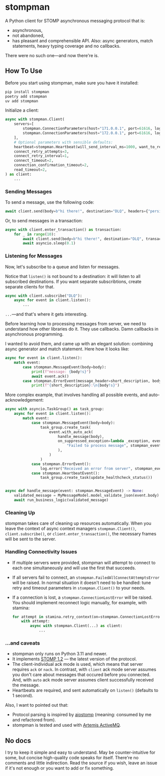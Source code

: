 # stompman

A Python client for STOMP asynchronous messaging protocol that is:

- asynchronous,
- not abandoned,
- has pleasant and comprehensible API. Also: async generators, match statements, heavy typing coverage and no callbacks.

There were no such one—and now there're is.

## How To Use

Before you start using stompman, make sure you have it installed:

```sh
pip install stompman
poetry add stompman
uv add stompman
```

Initialize a client:

```python
async with stompman.Client(
    servers=[
        stompman.ConnectionParameters(host="171.0.0.1", port=61616, login="user1", passcode="passcode1"),
        stompman.ConnectionParameters(host="172.0.0.1", port=61616, login="user2", passcode="passcode2"),
    ],
    # Optional parameters with sensible defaults:
    heartbeat=stompman.Heartbeat(will_send_interval_ms=1000, want_to_receive_interval_ms=1000),
    connect_retry_attempts=3,
    connect_retry_interval=1,
    connect_timeout=2,
    connection_confirmation_timeout=2,
    read_timeout=2,
) as client:
    ...
```

### Sending Messages

To send a message, use the following code:

```python
await client.send(body=b"hi there!", destination="DLQ", headers={"persistent": "true"})
```

Or, to send messages in a transaction:

```python
async with client.enter_transaction() as transaction:
    for _ in range(10):
        await client.send(body=b"hi there!", destination="DLQ", transaction=transaction)
        await asyncio.sleep(0.1)
```

### Listening for Messages

Now, let's subscribe to a queue and listen for messages.

Notice that `listen()` is not bound to a destination: it will listen to all subscribed destinations. If you want separate subscribtions, create separate clients for that.

```python
async with client.subscribe("DLQ"):
    async for event in client.listen():
        ...
```

`...`—and that's where it gets interesting.

Before learning how to processing messages from server, we need to understand how other libraries do it. They use callbacks. Damn callbacks in asynchronous programming.

I wanted to avoid them, and came up with an elegant solution: combining async generator and match statement. Here how it looks like:

```python
async for event in client.listen():
    match event:
        case stompman.MessageEvent(body=body):
            print(f"message: {body!s}")
            await event.ack()
        case stompman.ErrorEvent(message_header=short_description, body=body):
            print(f"{short_description}:\n{body!s}")
```

More complex example, that involves handling all possible events, and auto-acknowledgement:

```python
async with asyncio.TaskGroup() as task_group:
    async for event in client.listen():
        match event:
            case stompman.MessageEvent(body=body):
                task_group.create_task(
                    event.with_auto_ack(
                        handle_message(body),
                        on_suppressed_exception=lambda _exception, event: log.exception(
                            "Failed to process message", stompman_event=event
                        ),
                    )
                )
            case stompman.ErrorEvent():
                log.error("Received an error from server", stompman_event=event)
            case stompman.HeartbeatEvent():
                task_group.create_task(update_healthcheck_status())


async def handle_message(event: stompman.MessageEvent) -> None:
    validated_message = MyMessageModel.model_validate_json(event.body)
    await run_business_logic(validated_message)
```

### Cleaning Up

stompman takes care of cleaning up resources automatically. When you leave the context of async context managers `stompman.Client()`, `client.subscribe()`, or `client.enter_transaction()`, the necessary frames will be sent to the server.

### Handling Connectivity Issues

- If multiple servers were provided, stompman will attempt to connect to each one simultaneously and will use the first that succeeds.

- If all servers fail to connect, an `stompman.FailedAllConnectAttemptsError` will be raised. In normal situation it doesn't need to be handled: tune retry and timeout parameters in `stompman.Client()` to your needs.

- If a connection is lost, a `stompman.ConnectionLostError` will be raised. You should implement reconnect logic manually, for example, with stamina:

  ```python
  for attempt in stamina.retry_context(on=stompman.ConnectionLostError):
      with attempt:
          async with stompman.Client(...) as client:
              ...
  ```

### ...and caveats

- stompman only runs on Python 3.11 and newer.
- It implements [STOMP 1.2](https://stomp.github.io/stomp-specification-1.2.html) — the latest version of the protocol.
- The client-individual ack mode is used, which means that server requires `ack` or `nack`. In contrast, with `client` ack mode server assumes you don't care about messages that occured before you connected. And, with `auto` ack mode server assumes client successfully received the message.
- Heartbeats are required, and sent automatically on `listen()` (defaults to 1 second).

Also, I want to pointed out that:

- Protocol parsing is inspired by [aiostomp](https://github.com/pedrokiefer/aiostomp/blob/3449dcb53f43e5956ccc7662bb5b7d76bc6ef36b/aiostomp/protocol.py) (meaning: consumed by me and refactored from).
- stompman is tested and used with [Artemis ActiveMQ](https://activemq.apache.org/components/artemis/).

## No docs

I try to keep it simple and easy to understand. May be counter-intuitive for some, but concise high-quality code speaks for itself. There're no comments and little indirection. Read the source if you wish, leave an issue if it's not enough or you want to add or fix something.
